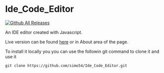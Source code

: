 # Ide_Code_Editor

[![Github All Releases](https://img.shields.io/badge/README.md-in%20progress-yellow)]()

An IDE editor created with Javascript.

Live version can be found [here](https://ide-editor.netlify.app/) or in About area of the page.

To install it locally you you can use the followin git command to clone it and use it
```
git clone https://github.com/simo54/Ide_Code_Editor.git
```
